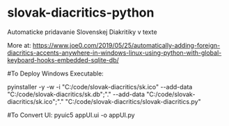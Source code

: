 # slovak-diacritics-python
Automaticke pridavanie Slovenskej Diakritiky v texte

More at:
https://www.joe0.com/2019/05/25/automatically-adding-foreign-diacritics-accents-anywhere-in-windows-linux-using-python-with-global-keyboard-hooks-embedded-sqlite-db/


#To Deploy Windows Executable:

pyinstaller -y -w -i "C:/code/slovak-diacritics/sk.ico" --add-data "C:/code/slovak-diacritics/sk.db";"." --add-data "C:/code/slovak-diacritics/sk.ico";"." "C:/code/slovak-diacritics/slovak-diacritics.py"

#To Convert UI:
pyuic5 appUI.ui -o appUI.py
